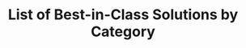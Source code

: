 ---
title: List of Best-in-Class Solutions by Category
year:
description: This document lists all of the available BIC vehicles.
external_url: hallways.cap.gsa.gov/app/#/gateway/best-class-bic/22576/list-of-best-in-class-solutions
content_tags: 
type: link
filters: best-in-class
---